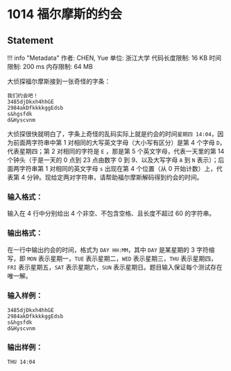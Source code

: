 
# 1014 福尔摩斯的约会

## Statement

!!! info "Metadata"
    作者: CHEN, Yue
    单位: 浙江大学
    代码长度限制: 16 KB
    时间限制: 200 ms
    内存限制: 64 MB

大侦探福尔摩斯接到一张奇怪的字条：
```
我们约会吧！ 
3485djDkxh4hhGE 
2984akDfkkkkggEdsb 
s&hgsfdk 
d&Hyscvnm
```
大侦探很快就明白了，字条上奇怪的乱码实际上就是约会的时间`星期四 14:04`，因为前面两字符串中第 1 对相同的大写英文字母（大小写有区分）是第 4 个字母 `D`，代表星期四；第 2 对相同的字符是 `E` ，那是第 5 个英文字母，代表一天里的第 14 个钟头（于是一天的 0 点到 23 点由数字 0 到 9、以及大写字母 `A` 到 `N` 表示）；后面两字符串第 1 对相同的英文字母 `s` 出现在第 4 个位置（从 0 开始计数）上，代表第 4 分钟。现给定两对字符串，请帮助福尔摩斯解码得到约会的时间。

### 输入格式：

输入在 4 行中分别给出 4 个非空、不包含空格、且长度不超过 60 的字符串。

### 输出格式：

在一行中输出约会的时间，格式为 `DAY HH:MM`，其中 `DAY` 是某星期的 3 字符缩写，即 `MON` 表示星期一，`TUE` 表示星期二，`WED` 表示星期三，`THU` 表示星期四，`FRI` 表示星期五，`SAT` 表示星期六，`SUN` 表示星期日。题目输入保证每个测试存在唯一解。

### 输入样例：
```plaintext
3485djDkxh4hhGE 
2984akDfkkkkggEdsb 
s&hgsfdk 
d&Hyscvnm
```

### 输出样例：
```plaintext
THU 14:04
```


